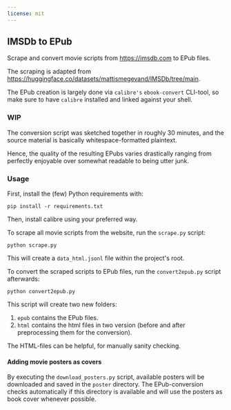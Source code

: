 ```yaml
---
license: mit
---
```

## IMSDb to EPub

Scrape and convert movie scripts from https://imsdb.com to EPub files.

The scraping is adapted from https://huggingface.co/datasets/mattismegevand/IMSDb/tree/main.

The EPub creation is largely done via `calibre's` `ebook-convert` CLI-tool, so make sure to have `calibre` installed and linked against your shell.

### WIP

The conversion script was sketched together in roughly 30 minutes, and the source material is basically whitespace-formatted plaintext.

Hence, the quality of the resulting EPubs varies drastically ranging from perfectly enjoyable over somewhat readable to being utter junk.
### Usage

First, install the (few) Python requirements with:

```shell
pip install -r requirements.txt
```

Then, install calibre using your preferred way.

To scrape all movie scripts from the website, run the `scrape.py` script:

```shell
python scrape.py
```

This will create a `data_html.jsonl` file within the project's root.

To convert the scraped scripts to EPub files, run the `convert2epub.py` script afterwards:

```shell
python convert2epub.py
```

This script will create two new folders: 
1. `epub` contains the EPub files.
2. `html` contains the html files in two version (before and after preprocessing them for the conversion).

The HTML-files can be helpful, for manually sanity checking.

#### Adding movie posters as covers

By executing the `download_posters.py` script, available posters will be downloaded and saved in the `poster` directory.
The EPub-conversion checks automatically if this directory is available and will use the posters as book cover whenever possible.
